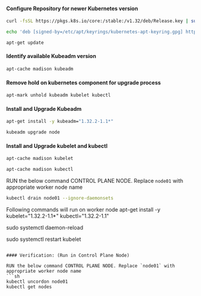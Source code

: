 #### Configure Repository for newer Kubernetes version
```sh
curl -fsSL https://pkgs.k8s.io/core:/stable:/v1.32/deb/Release.key | sudo gpg --dearmor -o /etc/apt/keyrings/kubernetes-apt-keyring.gpg

echo 'deb [signed-by=/etc/apt/keyrings/kubernetes-apt-keyring.gpg] https://pkgs.k8s.io/core:/stable:/v1.32/deb/ /' | sudo tee /etc/apt/sources.list.d/kubernetes.list

apt-get update
```
#### Identify available Kubeadm version
```sh
apt-cache madison kubeadm
```
#### Remove hold on kubernetes component for upgrade process
```sh
apt-mark unhold kubeadm kubelet kubectl
```

#### Install and Upgrade Kubeadm
```sh
apt-get install -y kubeadm="1.32.2-1.1*"

kubeadm upgrade node
```


#### Install and Upgrade kubelet and kubectl
```sh
apt-cache madison kubelet

apt-cache madison kubectl
```
RUN the below command CONTROL PLANE NODE. Replace `node01` with appropriate worker node name
```sh
kubectl drain node01 --ignore-daemonsets
```
Following commands will run on worker node 
apt-get install -y kubelet="1.32.2-1.1*" kubectl="1.32.2-1.1"

sudo systemctl daemon-reload

sudo systemctl restart kubelet
```

#### Verification: (Run in Control Plane Node)

RUN the below command CONTROL PLANE NODE. Replace `node01` with appropriate worker node name
```sh
kubectl uncordon node01 
kubectl get nodes
```
